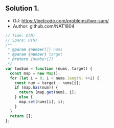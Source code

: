 ## Solution 1.
- OJ: https://leetcode.com/problems/two-sum/
- Author: github.com/NAT1804

```js
// Time: O(N)
// Space: O(N)
/**
 * @param {number[]} nums
 * @param {number} target
 * @return {number[]}
 */
var twoSum = function (nums, target) {
  const map = new Map();
  for (let i = 0; i < nums.length; ++i) {
    const num = target - nums[i];
    if (map.has(num)) {
      return [map.get(num), i];
    } else {
      map.set(nums[i], i);
    }
  }
  return [];
};
```